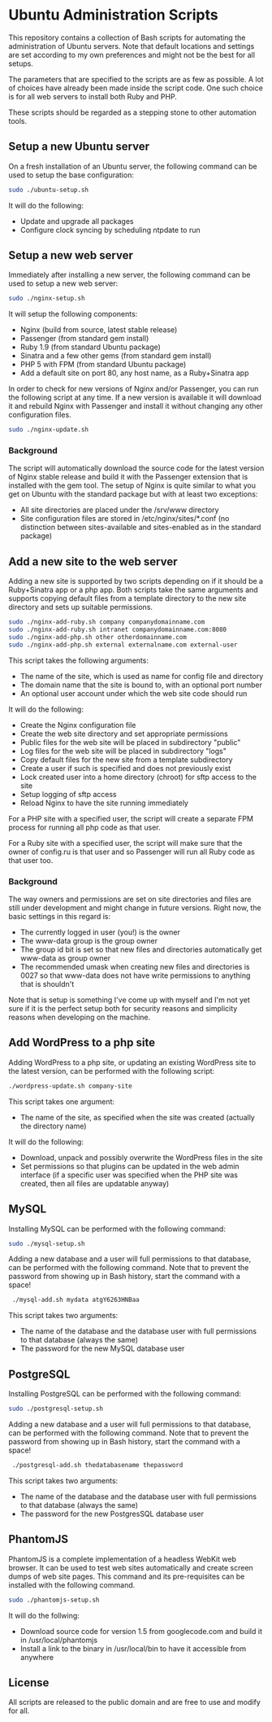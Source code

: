 # Ubuntu Administration Scripts

This repository contains a collection of Bash scripts for automating the administration of Ubuntu servers.
Note that default locations and settings are set according to my own preferences and might not be the best
for all setups.

The parameters that are specified to the scripts are as few as possible. A lot of choices
have already been made inside the script code. One such choice is for all web servers to install both
Ruby and PHP.

These scripts should be regarded as a stepping stone to other automation tools.

## Setup a new Ubuntu server

On a fresh installation of an Ubuntu server, the following command can be used to setup the base
configuration:

```bash
sudo ./ubuntu-setup.sh
```

It will do the following:

- Update and upgrade all packages
- Configure clock syncing by scheduling ntpdate to run

## Setup a new web server

Immediately after installing a new server, the following command can be used to setup a new web server:

```bash
sudo ./nginx-setup.sh
```

It will setup the following components:

- Nginx (build from source, latest stable release)
- Passenger (from standard gem install)
- Ruby 1.9 (from standard Ubuntu package)
- Sinatra and a few other gems (from standard gem install)
- PHP 5 with FPM (from standard Ubuntu package)
- Add a default site on port 80, any host name, as a Ruby+Sinatra app

In order to check for new versions of Nginx and/or Passenger, you can run the following script at any
time. If a new version is available it will download it and rebuild Nginx with Passenger and install
it without changing any other configuration files.

```bash
sudo ./nginx-update.sh
```

### Background

The script will automatically download the source code for the latest version of Nginx stable release
and build it with the Passenger extension that is installed with the gem tool. The setup of Nginx is
quite similar to what you get on Ubuntu with the standard package but with at least two exceptions:

- All site directories are placed under the /srv/www directory
- Site configuration files are stored in /etc/nginx/sites/*.conf (no distinction between sites-available
  and sites-enabled as in the standard package)

## Add a new site to the web server

Adding a new site is supported by two scripts depending on if it should be a Ruby+Sinatra app or a php app.
Both scripts take the same arguments and supports copying default files from a template directory to the new
site directory and sets up suitable permissions.

```bash
sudo ./nginx-add-ruby.sh company companydomainname.com
sudo ./nginx-add-ruby.sh intranet companydomainname.com:8080
sudo ./nginx-add-php.sh other otherdomainname.com
sudo ./nginx-add-php.sh external externalname.com external-user
```

This script takes the following arguments:

- The name of the site, which is used as name for config file and directory
- The domain name that the site is bound to, with an optional port number
- An optional user account under which the web site code should run

It will do the following:

- Create the Nginx configuration file
- Create the web site directory and set appropriate permissions
- Public files for the web site will be placed in subdirectory "public"
- Log files for the web site will be placed in subdirectory "logs"
- Copy default files for the new site from a template subdirectory
- Create a user if such is specified and does not previously exist
- Lock created user into a home directory (chroot) for sftp access to the site
- Setup logging of sftp access
- Reload Nginx to have the site running immediately

For a PHP site with a specified user, the script will create a separate FPM process for running all php
code as that user.

For a Ruby site with a specified user, the script will make sure that the owner of config.ru is that
user and so Passenger will run all Ruby code as that user too.

### Background

The way owners and permissions are set on site directories and files are still under development and
might change in future versions. Right now, the basic settings in this regard is:

- The currently logged in user (you!) is the owner
- The www-data group is the group owner
- The group id bit is set so that new files and directories automatically get www-data as group owner
- The recommended umask when creating new files and directories is 0027 so that www-data does not have
  write permissions to anything that is shouldn't

Note that is setup is something I've come up with myself and I'm not yet sure if it is the perfect setup
both for security reasons and simplicity reasons when developing on the machine.

## Add WordPress to a php site

Adding WordPress to a php site, or updating an existing WordPress site to the latest version, can be
performed with the following script:

```bash
./wordpress-update.sh company-site
```

This script takes one argument:

- The name of the site, as specified when the site was created (actually the directory name)

It will do the following:

- Download, unpack and possibly overwrite the WordPress files in the site
- Set permissions so that plugins can be updated in the web admin interface (if a specific user was
  specified when the PHP site was created, then all files are updatable anyway)

## MySQL

Installing MySQL can be performed with the following command:

```bash
sudo ./mysql-setup.sh
```

Adding a new database and a user will full permissions to that database, can be performed with the following
command. Note that to prevent the password from showing up in Bash history, start the command with a space!

```bash
 ./mysql-add.sh mydata atgY6263HNBaa
```

This script takes two arguments:

- The name of the database and the database user with full permissions to that database (always the same)
- The password for the new MySQL database user

## PostgreSQL

Installing PostgreSQL can be performed with the following command:

```bash
sudo ./postgresql-setup.sh
```

Adding a new database and a user will full permissions to that database, can be performed with the following
command. Note that to prevent the password from showing up in Bash history, start the command with a space!

```bash
 ./postgresql-add.sh thedatabasename thepassword
```

This script takes two arguments:

- The name of the database and the database user with full permissions to that database (always the same)
- The password for the new PostgresSQL database user

## PhantomJS

PhantomJS is a complete implementation of a headless WebKit web browser. It can be used to test web
sites automatically and create screen dumps of web site pages. This command and its pre-requisites can
be installed with the following command.

```bash
sudo ./phantomjs-setup.sh
```

It will do the follwing:

- Download source code for version 1.5 from googlecode.com and build it in /usr/local/phantomjs
- Install a link to the binary in /usr/local/bin to have it accessible from anywhere

## License

All scripts are released to the public domain and are free to use and modify for all.

